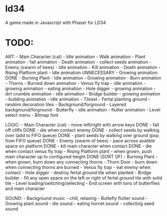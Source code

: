 # ld34
A game made in Javascript with Phaser for LD34

# TODO:

ART:
	- Main Character (cat)
		- Idle animation
		- Walk animation
		- Plant animation
		- fall animation
		- Death animation
		- collect seeds animation
	- Enemy (swarm of bees)
	    - Idle animation
	    - Kill animation
	    - Death animation
	- Rising Platform plant
	    - Idle animation UNNECESSARY
	    - Growing animation DONE
	- Burning Plant
		- Idle animation
		- Growing animation
		- Burn animation
	- Thorns
	    - Burned down animation
	- Venus fly trap
	    - idle animation
	    - growing animation
	    - eating animation
	- Hole digger
	    - growing animation
	    - dirt crumble animation
	    - idle animation
	- Bridge builder
	    - growing animation
	    - building animation
	    - idle animation
    - Tileset
        - Fertal planting ground
        - random decoration tiles
    - Background/forground
        - Layered background/forground
    - Butterfly
        - idle animation
        - flutter animation
    - Level select menu
    - Bitmap font

LOGIC:
	- Main Character (cat) 
		- move left/right with arrow keys DONE
		- fall off cliffs DONE
		- die when contact enemy DONE
		- collect seeds by walking over (add to FIFO queue) DONE
		- plant seeds by walking over ground (pop from FIFO queue) DONE
	- Enemy (swarm of bees)
	    - pace across avalible space on platform DONE
	    - kill main character when contact DONE
	    - die when contact venus fly trap
	- Rising Platform plant
	    - when grown, push main character up to configured height DONE (SORT OF)
	- Burning Plant
		- when grown, burn down any connecting thorns
	- Thorn Door
	    - burn down when connecting thorns are burned
	- Venus fly trap
	    - eat enemy when contact
	- Hole digger
	    - destroy fertal ground tile when planted
	- Bridge builder
	    - fill any open space on the left or right of fertal ground tile with solid tile
    - Level loading/switching/selecting
    - End screen with tons of butterflies and main character

SOUND:
	- Background music
		- chill, relaxing
	- Buttefly flutter sound
	- Growing plant sound
	- die sound
	- eating hornet sound
	- collecting seed sound






